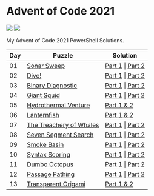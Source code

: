 # Advent of Code 2021

<!-- Shields stolen from Josh Corr: https://github.com/joshcorr/Advent-of-code-2021 -->

![](https://img.shields.io/badge/day%20📅-13-blue)
![](https://img.shields.io/badge/stars%20⭐-26-yellow)

My Advent of Code 2021 PowerShell Solutions.

| Day | Puzzle                                                         | Solution                                                               |
|-----|----------------------------------------------------------------|------------------------------------------------------------------------|
| 01  | [Sonar Sweep](https://adventofcode.com/2021/day/1)             | [Part 1](src/Day01/Day01-1.ps1) &#124; [Part 2](src/Day01/Day01-2.ps1) |
| 02  | [Dive!](https://adventofcode.com/2021/day/2)                   | [Part 1](src/Day02/Day02-1.ps1) &#124; [Part 2](src/Day02/Day02-2.ps1) |
| 03  | [Binary Diagnostic](https://adventofcode.com/2021/day/3)       | [Part 1](src/Day03/Day03-1.ps1) &#124; [Part 2](src/Day03/Day03-2.ps1) |
| 04  | [Giant Squid](https://adventofcode.com/2021/day/4)             | [Part 1](src/Day04/Day04-1.ps1) &#124; [Part 2](src/Day04/Day04-2.ps1) |
| 05  | [Hydrothermal Venture](https://adventofcode.com/2021/day/5)    | [Part 1 & 2](src/Day05/Day05-1.ps1)                                    |
| 06  | [Lanternfish](https://adventofcode.com/2021/day/6)             | [Part 1 & 2](src/Day06/Day06-1.ps1)                                    |
| 07  | [The Treachery of Whales](https://adventofcode.com/2021/day/7) | [Part 1](src/Day07/Day07-1.ps1) &#124; [Part 2](src/Day07/Day07-2.ps1) |
| 08  | [Seven Segment Search](https://adventofcode.com/2021/day/8)    | [Part 1](src/Day08/Day08-1.ps1) &#124; [Part 2](src/Day08/Day08-2.ps1) |
| 09  | [Smoke Basin](https://adventofcode.com/2021/day/9)             | [Part 1](src/Day09/Day09-1.ps1) &#124; [Part 2](src/Day09/Day09-2.ps1) |
| 10  | [Syntax Scoring](https://adventofcode.com/2021/day/10)         | [Part 1](src/Day10/Day10-1.ps1) &#124; [Part 2](src/Day10/Day10-2.ps1) |
| 11  | [Dumbo Octopus](https://adventofcode.com/2021/day/11)          | [Part 1](src/Day11/Day11-1.ps1) &#124; [Part 2](src/Day11/Day11-2.ps1) |
| 12  | [Passage Pathing](https://adventofcode.com/2021/day/12)        | [Part 1](src/Day12/Day12-1.ps1) &#124; [Part 2](src/Day12/Day12-2.ps1) |
| 13  | [Transparent Origami](https://adventofcode.com/2021/day/13)    | [Part 1 & 2](src/Day13/Day13-1.ps1)                                    |
